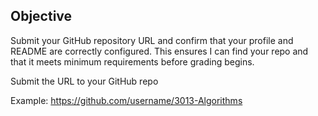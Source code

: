 ## Objective
Submit your GitHub repository URL and confirm that your profile and README are correctly configured. This ensures I can find your repo and that it meets minimum requirements before grading begins.

Submit the URL to your GitHub repo

Example: https://github.com/username/3013-Algorithms



